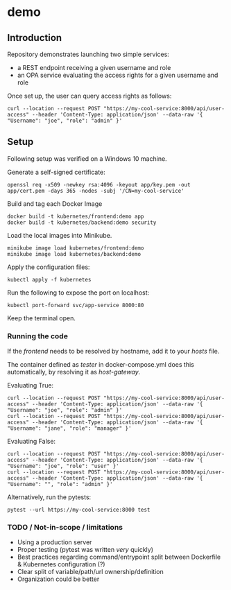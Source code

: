 # demo

## Introduction

Repository demonstrates launching two simple services:

- a REST endpoint receiving a given username and role
- an OPA service evaluating the access rights for a given username and role

Once set up, the user can query access rights as follows:

    curl --location --request POST "https://my-cool-service:8000/api/user-access" --header 'Content-Type: application/json' --data-raw '{ "Username": "joe", "role": "admin" }'

## Setup

Following setup was verified on a Windows 10 machine.

Generate a self-signed certificate:

    openssl req -x509 -newkey rsa:4096 -keyout app/key.pem -out app/cert.pem -days 365 -nodes -subj '/CN=my-cool-service'

Build and tag each Docker Image

    docker build -t kubernetes/frontend:demo app
    docker build -t kubernetes/backend:demo security

Load the local images into Minikube.

    minikube image load kubernetes/frontend:demo
    minikube image load kubernetes/backend:demo

Apply the configuration files:

    kubectl apply -f kubernetes

Run the following to expose the port on localhost:

    kubectl port-forward svc/app-service 8000:80

Keep the terminal open.

### Running the code

If the _frontend_ needs to be resolved by hostname, add it to your _hosts_ file.

The container defined as _tester_ in docker-compose.yml does this automatically, by resolving it as _host-gateway_.

Evaluating True:

    curl --location --request POST "https://my-cool-service:8000/api/user-access" --header 'Content-Type: application/json' --data-raw '{ "Username": "joe", "role": "admin" }'
    curl --location --request POST "https://my-cool-service:8000/api/user-access" --header 'Content-Type: application/json' --data-raw '{ "Username": "jane", "role": "manager" }'

Evaluating False:

    curl --location --request POST "https://my-cool-service:8000/api/user-access" --header 'Content-Type: application/json' --data-raw '{ "Username": "joe", "role": "user" }'
    curl --location --request POST "https://my-cool-service:8000/api/user-access" --header 'Content-Type: application/json' --data-raw '{ "Username": "", "role": "admin" }'

Alternatively, run the pytests:

    pytest --url https://my-cool-service:8000 test

### TODO / Not-in-scope / limitations

- Using a production server
- Proper testing (pytest was written _very_ quickly)
- Best practices regarding command/entrypoint split between Dockerfile & Kubernetes configuration (?)
- Clear split of variable/path/url ownership/definition
- Organization could be better
